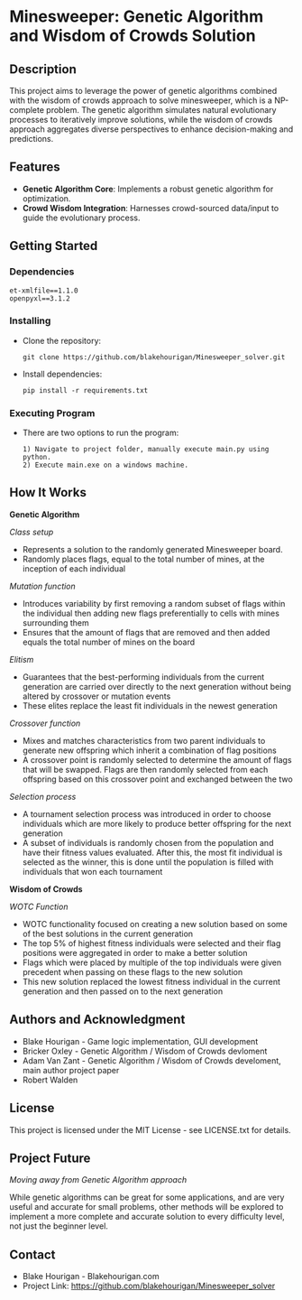 # Minesweeper: Genetic Algorithm and Wisdom of Crowds Solution

## Description
This project aims to leverage the power of genetic algorithms combined with the wisdom of crowds approach to solve minesweeper, which is a NP-complete problem. The genetic algorithm simulates natural evolutionary processes to iteratively improve solutions, while the wisdom of crowds approach aggregates diverse perspectives to enhance decision-making and predictions.

## Features
- **Genetic Algorithm Core**: Implements a robust genetic algorithm for optimization.
- **Crowd Wisdom Integration**: Harnesses crowd-sourced data/input to guide the evolutionary process.

## Getting Started

### Dependencies
```
et-xmlfile==1.1.0
openpyxl==3.1.2
```

### Installing
- Clone the repository: 
  ```
  git clone https://github.com/blakehourigan/Minesweeper_solver.git
  ```
- Install dependencies:
  ```
  pip install -r requirements.txt

  ```

### Executing Program
- There are two options to run the program:
  ```
  1) Navigate to project folder, manually execute main.py using python.
  2) Execute main.exe on a windows machine. 
  ```

## How It Works  
**Genetic Algorithm**  
  
*Class setup*
- Represents a solution to the randomly generated Minesweeper board.
- Randomly places flags, equal to the total number of mines, at the inception of each individual

*Mutation function*
- Introduces variability by first removing a random subset of flags within the individual then adding new flags preferentially to cells with mines surrounding them
- Ensures that the amount of flags that are removed and then added equals the total number of mines on the board

*Elitism*
- Guarantees that the best-performing individuals from the current generation are carried over directly to the next generation without being altered by crossover or mutation events
- These elites replace the least fit individuals in the newest generation


*Crossover function*  
  
- Mixes and matches characteristics from two parent individuals to generate new offspring which inherit a combination of flag positions 
- A crossover point is randomly selected to determine the amount of flags that will be swapped. Flags are then randomly selected from each offspring based on this crossover point and exchanged between the two

*Selection process*
- A tournament selection process was introduced in order to choose individuals which are more likely to produce better offspring for the next generation
- A subset of individuals is randomly chosen from the population and have their fitness values evaluated. After this, the most fit individual is selected as the winner, this is done until the population is filled with individuals that won each tournament 

**Wisdom of Crowds**  
  
*WOTC Function*  
- WOTC functionality focused on creating a new solution based on some of the best solutions in the current generation
- The top 5% of highest fitness individuals were selected and their flag positions were aggregated in order to make a better solution
- Flags which were placed by multiple of the top individuals were given precedent when passing on these flags to the new solution
- This new solution replaced the lowest fitness individual in the current generation and then passed on to the next generation


## Authors and Acknowledgment
- Blake Hourigan - Game logic implementation, GUI development
- Bricker Oxley - Genetic Algorithm / Wisdom of Crowds devloment
- Adam Van Zant - Genetic Algorithm / Wisdom of Crowds develoment, main author project paper
- Robert Walden


## License
This project is licensed under the MIT License - see LICENSE.txt for details.

## Project Future  
*Moving away from Genetic Algorithm approach*  

While genetic algorithms can be great for some applications, and are very useful and accurate for small problems, other methods will be explored to implement a more complete and accurate solution to every difficulty level, not just the beginner level.

## Contact
- Blake Hourigan - Blakehourigan.com
- Project Link: https://github.com/blakehourigan/Minesweeper_solver

